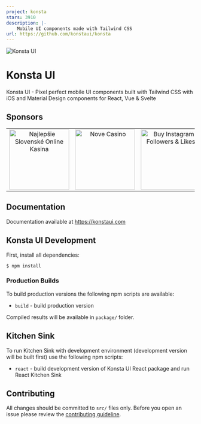 ```yaml
---
project: konsta
stars: 3910
description: |-
    Mobile UI components made with Tailwind CSS
url: https://github.com/konstaui/konsta
---
```


![Konsta UI](https://konstaui.com/images/share-banner.png)

# Konsta UI

Konsta UI - Pixel perfect mobile UI components built with Tailwind CSS with iOS and Material Design components for React, Vue & Svelte

## Sponsors

<!-- SPONSORS_TABLE_WRAP -->
<table>
  <tr>
    <td align="center" valign="middle">
      <a href="https://slovenskecasino.net/" target="_blank">
        <img src="https://konstaui.com/images/sponsors/slovenskecasino-net.png" alt="Najlepšie Slovenské Online Kasina" width="160">
      </a>
    </td>
    <td align="center" valign="middle">
      <a href="https://novecasino.net/" target="_blank">
        <img src="https://konstaui.com/images/sponsors/novecasino-net.png" alt="Nove Casino" width="160">
      </a>
    </td>
    <td align="center" valign="middle">
      <a href="https://leofame.com/" target="_blank">
        <img src="https://konstaui.com/images/sponsors/leofame.png" alt="Buy Instagram Followers & Likes" width="160">
      </a>
    </td>
    <td align="center" valign="middle"></td>
    <td align="center" valign="middle"></td>
    <td align="center" valign="middle"></td>
    <td align="center" valign="middle"></td>
    <td align="center" valign="middle"></td>
  </tr>
</table>
<!-- SPONSORS_TABLE_WRAP -->

## Documentation

Documentation available at https://konstaui.com

## Konsta UI Development

First, install all dependencies:

```
$ npm install
```

### Production Builds

To build production versions the following npm scripts are available:

- `build` - build production version

Compiled results will be available in `package/` folder.

## Kitchen Sink

To run Kitchen Sink with development environment (development version will be built first) use the following npm scripts:

- `react` - build development version of Konsta UI React package and run React Kitchen Sink

## Contributing

All changes should be committed to `src/` files only. Before you open an issue please review the [contributing guideline](https://github.com/konstaui/konsta/blob/master/CONTRIBUTING.md).

